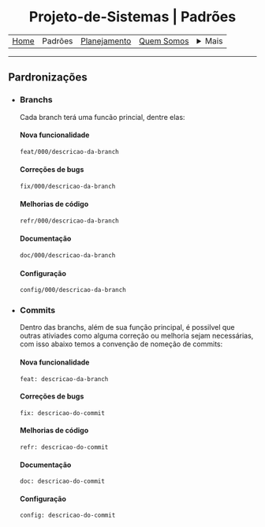 <h1 align="center"> Projeto-de-Sistemas | Padrões</h1>

<table align="center">
    <tr>
        <td><a href="../README.md">Home</a></td>
        <td>Padrões</td>
        <td><a href="plan.md">Planejamento</a></td>
        <td><a href="us.md">Quem Somos</a></td>
        <td>
            <details style="position: relative;">
                <summary>Mais</summary>
                <ul style="position: absolute; background: transparent; border: 1px solid #ccc; padding: 10px; list-style: none; border-radius: 10px">
                    <li><a href="contact.md">Contato</a></li>
                    <li><a href="sup.md">Suporte</a></li>
                    <li><a href="faq.md">FAQ</a></li>
                </ul>
            </details>
        </td>
    </tr>
</table>

<hr>

## Pardronizações

- ### Branchs
  Cada branch terá uma funcão princial, dentre elas:
  #### Nova funcionalidade
  ```bash
  feat/000/descricao-da-branch
  ```
  #### Correções de bugs
  ```bash
  fix/000/descricao-da-branch
  ```
  #### Melhorias de código
  ```bash
  refr/000/descricao-da-branch
  ```
  #### Documentação
  ```bash
  doc/000/descricao-da-branch
  ```
  #### Configuração
  ```bash
  config/000/descricao-da-branch
  ```

- ### Commits
  Dentro das branchs, além de sua função principal, é possilvel que outras ativiades como alguma correção ou melhoria sejam necessárias, com isso abaixo temos a convenção de nomeção de commits:
  #### Nova funcionalidade
  ```brash
  feat: descricao-da-branch
  ```
  #### Correções de bugs
  ```brash
  fix: descricao-do-commit
  ```
  #### Melhorias de código
  ```brash
  refr: descricao-do-commit
  ```
  #### Documentação
  ```brash
  doc: descricao-do-commit
  ```
  #### Configuração
  ```brash
  config: descricao-do-commit
  ```